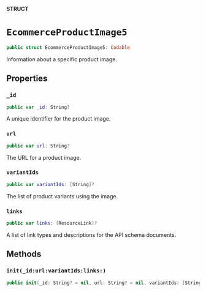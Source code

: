 **STRUCT**

# `EcommerceProductImage5`

```swift
public struct EcommerceProductImage5: Codable
```

Information about a specific product image.

## Properties
### `_id`

```swift
public var _id: String?
```

A unique identifier for the product image.

### `url`

```swift
public var url: String?
```

The URL for a product image.

### `variantIds`

```swift
public var variantIds: [String]?
```

The list of product variants using the image.

### `links`

```swift
public var links: [ResourceLink]?
```

A list of link types and descriptions for the API schema documents.

## Methods
### `init(_id:url:variantIds:links:)`

```swift
public init(_id: String? = nil, url: String? = nil, variantIds: [String]? = nil, links: [ResourceLink]? = nil)
```
